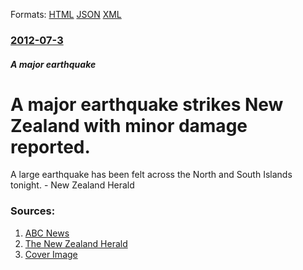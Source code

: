
Formats: [HTML](/news/2012/07/3/a-major-earthquake-strikes-new-zealand-with-minor-damage-reported.html)  [JSON](/news/2012/07/3/a-major-earthquake-strikes-new-zealand-with-minor-damage-reported.json)  [XML](/news/2012/07/3/a-major-earthquake-strikes-new-zealand-with-minor-damage-reported.xml)  

### [2012-07-3](/news/2012/07/3/index.md)

##### A major earthquake
# A major earthquake strikes New Zealand with minor damage reported. 

A large earthquake has been felt across the North and South Islands tonight. - New Zealand Herald


### Sources:

1. [ABC News](http://www.abc.net.au/news/2012-07-03/quake-strikes-off-nz-coast/4108232)
2. [The New Zealand Herald](http://www.nzherald.co.nz/nz/news/article.cfm?c_id=1&objectid=10817223)
2. [Cover Image](http://media.nzherald.co.nz/webcontent/image/jpg/201227/106480427_1024x761.jpg)
